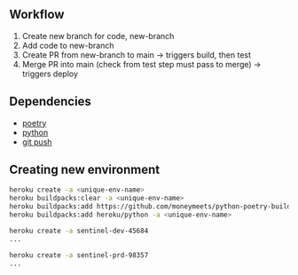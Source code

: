 ## Workflow
1. Create new branch for code, new-branch
1. Add code to new-branch
1. Create PR from new-branch to main -> triggers build, then test
1. Merge PR into main (check from test step must pass to merge) -> triggers deploy


## Dependencies
- [poetry](https://github.com/abatilo/actions-poetry)
- [python](https://github.com/actions/setup-python)
- [git push](https://github.com/marketplace/actions/github-push)


## Creating new environment
~~~ bash
heroku create -a <unique-env-name>
heroku buildpacks:clear -a <unique-env-name>
heroku buildpacks:add https://github.com/moneymeets/python-poetry-buildpack.git -a <unique-env-name>
heroku buildpacks:add heroku/python -a <unique-env-name>

heroku create -a sentinel-dev-45684
...

heroku create -a sentinel-prd-98357
...
~~~
